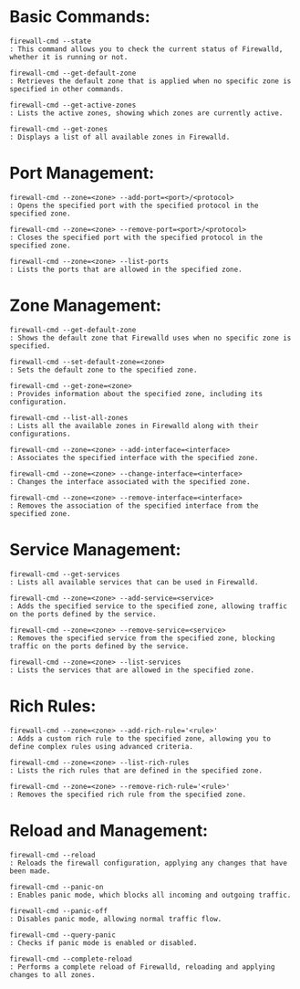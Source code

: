 # Basic Commands:
    firewall-cmd --state
    : This command allows you to check the current status of Firewalld, whether it is running or not.
    
    firewall-cmd --get-default-zone
    : Retrieves the default zone that is applied when no specific zone is specified in other commands.
    
    firewall-cmd --get-active-zones
    : Lists the active zones, showing which zones are currently active.
    
    firewall-cmd --get-zones
    : Displays a list of all available zones in Firewalld.

# Port Management:
    firewall-cmd --zone=<zone> --add-port=<port>/<protocol>
    : Opens the specified port with the specified protocol in the specified zone.
    
    firewall-cmd --zone=<zone> --remove-port=<port>/<protocol>
    : Closes the specified port with the specified protocol in the specified zone.
    
    firewall-cmd --zone=<zone> --list-ports
    : Lists the ports that are allowed in the specified zone.
    
# Zone Management:
    firewall-cmd --get-default-zone
    : Shows the default zone that Firewalld uses when no specific zone is specified.
    
    firewall-cmd --set-default-zone=<zone>
    : Sets the default zone to the specified zone.
    
    firewall-cmd --get-zone=<zone>
    : Provides information about the specified zone, including its configuration.
    
    firewall-cmd --list-all-zones
    : Lists all the available zones in Firewalld along with their configurations.
    
    firewall-cmd --zone=<zone> --add-interface=<interface>
    : Associates the specified interface with the specified zone.
    
    firewall-cmd --zone=<zone> --change-interface=<interface>
    : Changes the interface associated with the specified zone.
    
    firewall-cmd --zone=<zone> --remove-interface=<interface>
    : Removes the association of the specified interface from the specified zone.

# Service Management:
    firewall-cmd --get-services
    : Lists all available services that can be used in Firewalld.
    
    firewall-cmd --zone=<zone> --add-service=<service>
    : Adds the specified service to the specified zone, allowing traffic on the ports defined by the service.
    
    firewall-cmd --zone=<zone> --remove-service=<service>
    : Removes the specified service from the specified zone, blocking traffic on the ports defined by the service.
    
    firewall-cmd --zone=<zone> --list-services
    : Lists the services that are allowed in the specified zone.



# Rich Rules:
    firewall-cmd --zone=<zone> --add-rich-rule='<rule>'
    : Adds a custom rich rule to the specified zone, allowing you to define complex rules using advanced criteria.
    
    firewall-cmd --zone=<zone> --list-rich-rules
    : Lists the rich rules that are defined in the specified zone.
    
    firewall-cmd --zone=<zone> --remove-rich-rule='<rule>'
    : Removes the specified rich rule from the specified zone.
    
# Reload and Management:
    firewall-cmd --reload
    : Reloads the firewall configuration, applying any changes that have been made.
    
    firewall-cmd --panic-on
    : Enables panic mode, which blocks all incoming and outgoing traffic.
    
    firewall-cmd --panic-off
    : Disables panic mode, allowing normal traffic flow.
    
    firewall-cmd --query-panic
    : Checks if panic mode is enabled or disabled.
    
    firewall-cmd --complete-reload
    : Performs a complete reload of Firewalld, reloading and applying changes to all zones.
